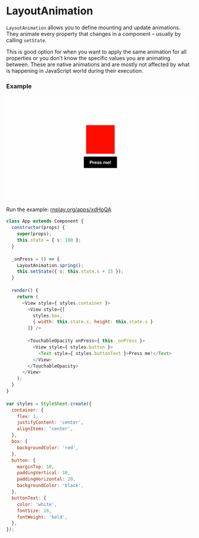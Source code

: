 # LayoutAnimation

`LayoutAnimation` allows you to define mounting and update animations. They animate every property that changes in a component – usually by calling `setState`.

This is good option for when you want to apply the same animation for all properties or you don't know the specific values you are animating between. These are native animations and are mostly not affected by what is happening in JavaScript world during their execution.


### Example

![](/img/layout-animation.gif)

Run the example: [rnplay.org/apps/xdHpQA](https://rnplay.org/apps/xdHpQA)

```js
class App extends Component {
  constructor(props) {
    super(props);
    this.state = { s: 100 };
  }

  _onPress = () => {
    LayoutAnimation.spring();
    this.setState({ s: this.state.s + 15 });
  }

  render() {
    return (
      <View style={ styles.container }>
        <View style={[
          styles.box,
          { width: this.state.s, height: this.state.s }
        ]} />

        <TouchableOpacity onPress={ this._onPress }>
          <View style={ styles.button }>
            <Text style={ styles.buttonText }>Press me!</Text>
          </View>
        </TouchableOpacity>
      </View>
    );
  }
}

var styles = StyleSheet.create({
  container: {
    flex: 1,
    justifyContent: 'center',
    alignItems: 'center',
  },
  box: {
    backgroundColor: 'red',
  },
  button: {
    marginTop: 10,
    paddingVertical: 10,
    paddingHorizontal: 20,
    backgroundColor: 'black',
  },
  buttonText: {
    color: 'white',
    fontSize: 16,
    fontWeight: 'bold',
  },
});
```
